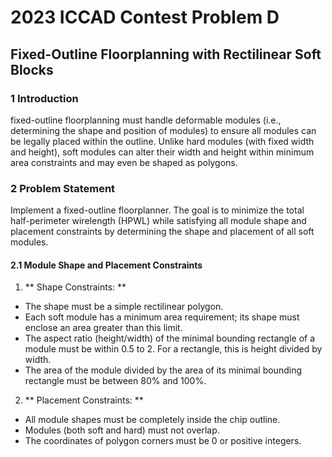 # 2023 ICCAD Contest Problem D  
## 	Fixed-Outline Floorplanning with Rectilinear Soft Blocks  

### 1 Introduction
fixed-outline floorplanning must handle deformable modules (i.e., determining the shape and position of modules) to ensure all modules can be legally placed within the outline. Unlike hard modules (with fixed width and height), soft modules can alter their width and height within minimum area constraints and may even be shaped as polygons.  

### 2 Problem Statement
Implement a fixed-outline floorplanner. The goal is to minimize the total half-perimeter wirelength (HPWL) while satisfying all module shape and placement constraints by determining the shape and placement of all soft modules.

#### 2.1 Module Shape and Placement Constraints
1. ** Shape Constraints: **
* The shape must be a simple rectilinear polygon.  
* Each soft module has a minimum area requirement; its shape must enclose an area greater than this limit.  
* The aspect ratio (height/width) of the minimal bounding rectangle of a module must be within 0.5 to 2. For a rectangle, this is height divided by width.
* The area of the module divided by the area of its minimal bounding rectangle must be between 80% and 100%.
2. ** Placement Constraints: **
* All module shapes must be completely inside the chip outline.
* Modules (both soft and hard) must not overlap.
* The coordinates of polygon corners must be 0 or positive integers.
